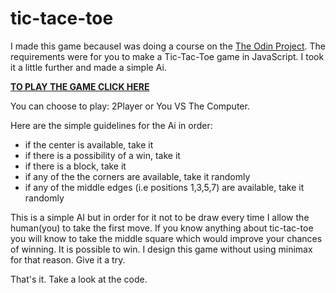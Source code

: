 # tic-tace-toe


I made this game becauseI was doing a course on the <a href="http://www.theodinproject.com/">The Odin Project</a>.
The requirements were for you to make a Tic-Tac-Toe game in JavaScript. I took it a little further and made a simple Ai.

<a href="http://htmlpreview.github.io/?https://rawgit.com/lightcast/SimplyTicTacToe/master/index.html"><b>TO PLAY THE GAME CLICK HERE</b></a>


You can choose to play: 2Player or You VS The Computer.

Here are the simple guidelines for the Ai in order:

- if the center is available, take it
- if there is a possibility of a win, take it
- if there is a block, take it
- if any of the the corners are available, take it randomly
- if any of the middle edges (i.e positions 1,3,5,7) are available, take it randomly

This is a simple AI but in order for it not to be draw every time I allow the human(you) to take the first move.
If you know anything about tic-tac-toe you will know to take the middle square which would improve your chances of winning.
It is possible to win. I design this game without using minimax for that reason. Give it a try.

That's it. Take a look at the code.